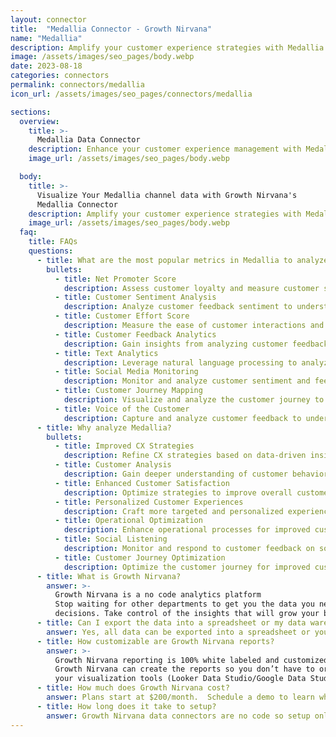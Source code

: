 ```yaml
---
layout: connector
title:  "Medallia Connector - Growth Nirvana"
name: "Medallia"
description: Amplify your customer experience strategies with Medallia integration, gaining actionable insights from customer feedback analysis.
image: /assets/images/seo_pages/body.webp
date: 2023-08-18
categories: connectors
permalink: connectors/medallia
icon_url: /assets/images/seo_pages/connectors/medallia

sections:
  overview:
    title: >-
      Medallia Data Connector
    description: Enhance your customer experience management with Medallia integration. Seamlessly merge customer feedback data, unlocking insights that shape CX strategies, customer analysis, and operational excellence.
    image_url: /assets/images/seo_pages/body.webp

  body:
    title: >-
      Visualize Your Medallia channel data with Growth Nirvana's
      Medallia Connector
    description: Amplify your customer experience strategies with Medallia integration, gaining actionable insights from customer feedback analysis.
    image_url: /assets/images/seo_pages/body.webp
  faq:
    title: FAQs
    questions:
      - title: What are the most popular metrics in Medallia to analyze?
        bullets:
          - title: Net Promoter Score
            description: Assess customer loyalty and measure customer satisfaction.
          - title: Customer Sentiment Analysis
            description: Analyze customer feedback sentiment to understand customer sentiment and feedback trends.
          - title: Customer Effort Score
            description: Measure the ease of customer interactions and identify areas for improvement.
          - title: Customer Feedback Analytics
            description: Gain insights from analyzing customer feedback data to improve customer experiences.
          - title: Text Analytics
            description: Leverage natural language processing to analyze and extract insights from customer feedback text.
          - title: Social Media Monitoring
            description: Monitor and analyze customer sentiment and feedback on social media platforms.
          - title: Customer Journey Mapping
            description: Visualize and analyze the customer journey to identify pain points and improve customer experiences.
          - title: Voice of the Customer
            description: Capture and analyze customer feedback to understand customer needs and preferences.
      - title: Why analyze Medallia?
        bullets:
          - title: Improved CX Strategies
            description: Refine CX strategies based on data-driven insights.
          - title: Customer Analysis
            description: Gain deeper understanding of customer behavior and preferences.
          - title: Enhanced Customer Satisfaction
            description: Optimize strategies to improve overall customer satisfaction.
          - title: Personalized Customer Experiences
            description: Craft more targeted and personalized experiences for customers.
          - title: Operational Optimization
            description: Enhance operational processes for improved customer experiences.
          - title: Social Listening
            description: Monitor and respond to customer feedback on social media for improved customer engagement.
          - title: Customer Journey Optimization
            description: Optimize the customer journey for improved customer experiences.
      - title: What is Growth Nirvana?
        answer: >-
          Growth Nirvana is a no code analytics platform 
          Stop waiting for other departments to get you the data you need to make critical business 
          decisions. Take control of the insights that will grow your business.
      - title: Can I export the data into a spreadsheet or my data warehouse?
        answer: Yes, all data can be exported into a spreadsheet or your data warehouse (Google BigQuery, AWS, Snowflake, Azure, etc)
      - title: How customizable are Growth Nirvana reports?
        answer: >-
          Growth Nirvana reporting is 100% white labeled and customized to your specifications.
          Growth Nirvana can create the reports so you don’t have to or you can connect
          your visualization tools (Looker Data Studio/Google Data Studio, Tableau, PowerBI, etc) to Growth Nirvana.
      - title: How much does Growth Nirvana cost?
        answer: Plans start at $200/month.  Schedule a demo to learn what plan is best for you.
      - title: How long does it take to setup?
        answer: Growth Nirvana data connectors are no code so setup only requires a few clicks.
---
```

